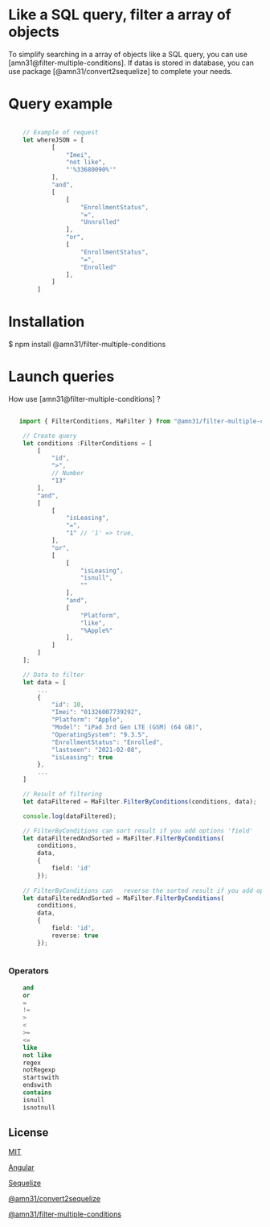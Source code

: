 
# Like a SQL query, filter a array of objects

To simplify searching in a array of objects like a SQL query, you can use [amn31@filter-multiple-conditions].
If datas is stored in database, you can use package [@amn31/convert2sequelize] to complete your needs. 


# Query example

```ts

    // Example of request 
    let whereJSON = [ 
            [
                "Imei",
                "not like",
                "'%33680090%'"
            ],
            "and",
            [
                [
                    "EnrollmentStatus",
                    "=",
                    "Unnrolled"
                ],
                "or",
                [
                    "EnrollmentStatus",
                    "=",
                    "Enrolled"
                ],
            ]
        ]
```

# Installation

$ npm install @amn31/filter-multiple-conditions


# Launch queries

How use [amn31@filter-multiple-conditions] ?

```ts
  
   import { FilterConditions, MaFilter } from "@amn31/filter-multiple-conditions"

    // Create query
    let conditions :FilterConditions = [
        [
            "id",
            ">",
            // Number
            "13"
        ],
        "and",
        [
            [
                "isLeasing",
                "=",
                "1" // '1' => true, 
            ],
            "or",
            [
                [
                    "isLeasing",
                    "isnull",
                    ""
                ],
                "and",
                [
                    "Platform",
                    "like",
                    "%Apple%"
                ],
            ]
        ]
    ];

    // Data to filter
    let data = [
        ...
        {
            "id": 10,
            "Imei": "01326007739292",
            "Platform": "Apple",
            "Model": "iPad 3rd Gen LTE (GSM) (64 GB)",
            "OperatingSystem": "9.3.5",
            "EnrollmentStatus": "Enrolled",
            "lastseen": "2021-02-08",
            "isLeasing": true
        },
        ...
    ]

    // Result of filtering
    let dataFiltered = MaFilter.FilterByConditions(conditions, data);

    console.log(dataFiltered);

    // FilterByConditions can sort result if you add options 'field'
    let dataFilteredAndSorted = MaFilter.FilterByConditions(
        conditions, 
        data, 
        {
            field: 'id'
        });
    
    // FilterByConditions can   reverse the sorted result if you add options 'reverse'}
    let dataFilteredAndSorted = MaFilter.FilterByConditions(
        conditions, 
        data, 
        {
            field: 'id',
            reverse: true
        });
    
```

### Operators 

```sql
    and
    or
    =
    !=
    >
    <
    >=
    <=
    like
    not like
    regex
    notRegexp
    startswith
    endswith
    contains
    isnull
    isnotnull
```

## License

[MIT](LICENSE)

[Angular](https://angular.io/)

[Sequelize](https://sequelize.org/master/manual/model-querying-basics.html)

[@amn31/convert2sequelize](https://www.npmjs.com/package/@amn31/convert2sequelize)

[@amn31/filter-multiple-conditions](https://www.npmjs.com/package/@amn31/filter-multiple-conditions)